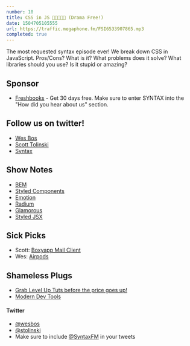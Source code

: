 ```yaml
---
number: 10
title: CSS in JS 💅👩‍🎤💁🚒 (Drama Free!)
date: 1504705105555
url: https://traffic.megaphone.fm/FSI6533907865.mp3
completed: true
---
```


The most requested syntax episode ever! We break down CSS in JavaScript. Pros/Cons? What is it? What problems does it solve? What libraries should you use? Is it stupid or amazing?

## Sponsor

* [Freshbooks](https://freshbooks.com/syntax) - Get 30 days free. Make sure to enter SYNTAX into the "How did you hear about us" section.

## Follow us on twitter!
* [Wes Bos](https://twitter.com/wesbos)
* [Scott Tolinski](https://twitter.com/stolinski)
* [Syntax](https://twitter.com/SyntaxFM)

## Show Notes

* [BEM](http://getbem.com/)
* [Styled Components](https://www.styled-components.com/)
* [Emotion](https://github.com/tkh44/emotion)
* [Radium](https://github.com/FormidableLabs/radium)
* [Glamorous](https://github.com/paypal/glamorous)
* [Styled JSX](https://github.com/zeit/styled-jsx)

## Sick Picks
* Scott: [Boxyapp Mail Client](http://www.boxyapp.co/)
* Wes: [Airpods](http://amzn.to/2wFYNpc)

## Shameless Plugs
* [Grab Level Up Tuts before the price goes up!](https://www.leveluptutorials.com/)
* [Modern Dev Tools](https://moderndevtools.com/)

#### Twitter
 * [@wesbos](https://twitter.com/wesbos)
 * [@stolinski](https://twitter.com/stolinski)
 * Make sure to include [@SyntaxFM](https://twitter.com/SyntaxFM) in your tweets
